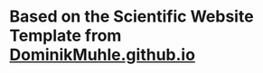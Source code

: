 # Based on the Scientific Website Template from  [DominikMuhle.github.io](https://github.com/DominikMuhle/DominikMuhle.github.io)
